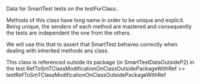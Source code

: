 Data for SmartTest tests on the testForClass:.

Methods of this class have long name in order to be unique and explicit.
Being unique, the senders of each method are mastered and consequently the tests are independent the one from the others.

We will use this that to assert that SmartTest behaves correctly when dealing with inherited methods ans class.

This class is referenced outside its package (in SmartTestDataOutsideP2) in the test  RefToSmTClassModificationOnClassOutsidePackageWithRef >> testRefToSmTClassModificationOnClassOutsidePackageWithRef